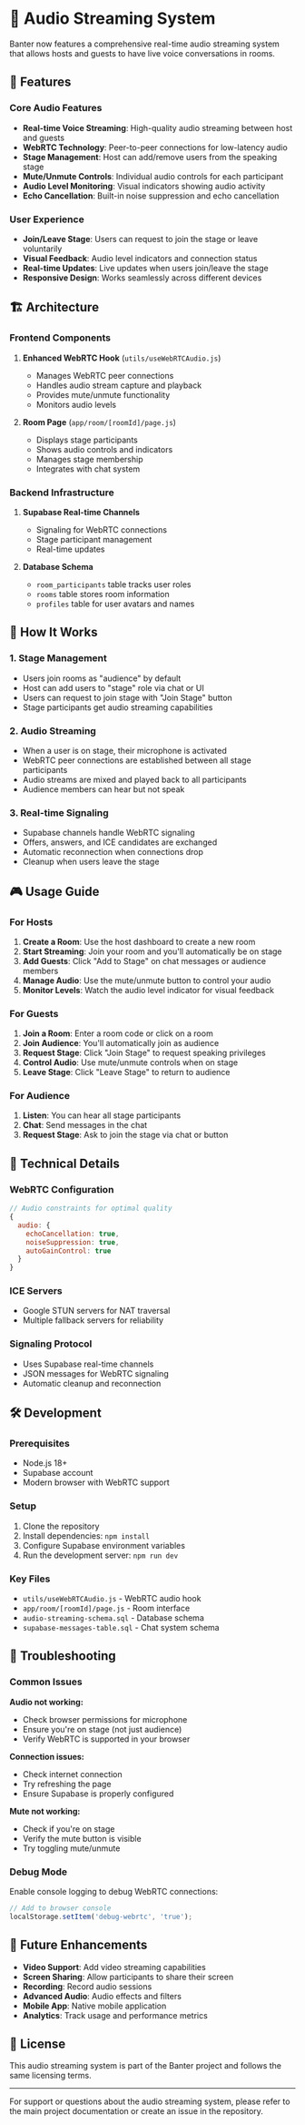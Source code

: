 # 🎤 Audio Streaming System

Banter now features a comprehensive real-time audio streaming system that allows hosts and guests to have live voice conversations in rooms.

## 🚀 Features

### Core Audio Features
- **Real-time Voice Streaming**: High-quality audio streaming between host and guests
- **WebRTC Technology**: Peer-to-peer connections for low-latency audio
- **Stage Management**: Host can add/remove users from the speaking stage
- **Mute/Unmute Controls**: Individual audio controls for each participant
- **Audio Level Monitoring**: Visual indicators showing audio activity
- **Echo Cancellation**: Built-in noise suppression and echo cancellation

### User Experience
- **Join/Leave Stage**: Users can request to join the stage or leave voluntarily
- **Visual Feedback**: Audio level indicators and connection status
- **Real-time Updates**: Live updates when users join/leave the stage
- **Responsive Design**: Works seamlessly across different devices

## 🏗️ Architecture

### Frontend Components
1. **Enhanced WebRTC Hook** (`utils/useWebRTCAudio.js`)
   - Manages WebRTC peer connections
   - Handles audio stream capture and playback
   - Provides mute/unmute functionality
   - Monitors audio levels

2. **Room Page** (`app/room/[roomId]/page.js`)
   - Displays stage participants
   - Shows audio controls and indicators
   - Manages stage membership
   - Integrates with chat system

### Backend Infrastructure
1. **Supabase Real-time Channels**
   - Signaling for WebRTC connections
   - Stage participant management
   - Real-time updates

2. **Database Schema**
   - `room_participants` table tracks user roles
   - `rooms` table stores room information
   - `profiles` table for user avatars and names

## 🎯 How It Works

### 1. Stage Management
- Users join rooms as "audience" by default
- Host can add users to "stage" role via chat or UI
- Users can request to join stage with "Join Stage" button
- Stage participants get audio streaming capabilities

### 2. Audio Streaming
- When a user is on stage, their microphone is activated
- WebRTC peer connections are established between all stage participants
- Audio streams are mixed and played back to all participants
- Audience members can hear but not speak

### 3. Real-time Signaling
- Supabase channels handle WebRTC signaling
- Offers, answers, and ICE candidates are exchanged
- Automatic reconnection when connections drop
- Cleanup when users leave the stage

## 🎮 Usage Guide

### For Hosts
1. **Create a Room**: Use the host dashboard to create a new room
2. **Start Streaming**: Join your room and you'll automatically be on stage
3. **Add Guests**: Click "Add to Stage" on chat messages or audience members
4. **Manage Audio**: Use the mute/unmute button to control your audio
5. **Monitor Levels**: Watch the audio level indicator for visual feedback

### For Guests
1. **Join a Room**: Enter a room code or click on a room
2. **Join Audience**: You'll automatically join as audience
3. **Request Stage**: Click "Join Stage" to request speaking privileges
4. **Control Audio**: Use mute/unmute controls when on stage
5. **Leave Stage**: Click "Leave Stage" to return to audience

### For Audience
1. **Listen**: You can hear all stage participants
2. **Chat**: Send messages in the chat
3. **Request Stage**: Ask to join the stage via chat or button

## 🔧 Technical Details

### WebRTC Configuration
```javascript
// Audio constraints for optimal quality
{
  audio: {
    echoCancellation: true,
    noiseSuppression: true,
    autoGainControl: true
  }
}
```

### ICE Servers
- Google STUN servers for NAT traversal
- Multiple fallback servers for reliability

### Signaling Protocol
- Uses Supabase real-time channels
- JSON messages for WebRTC signaling
- Automatic cleanup and reconnection

## 🛠️ Development

### Prerequisites
- Node.js 18+
- Supabase account
- Modern browser with WebRTC support

### Setup
1. Clone the repository
2. Install dependencies: `npm install`
3. Configure Supabase environment variables
4. Run the development server: `npm run dev`

### Key Files
- `utils/useWebRTCAudio.js` - WebRTC audio hook
- `app/room/[roomId]/page.js` - Room interface
- `audio-streaming-schema.sql` - Database schema
- `supabase-messages-table.sql` - Chat system schema

## 🐛 Troubleshooting

### Common Issues

**Audio not working:**
- Check browser permissions for microphone
- Ensure you're on stage (not just audience)
- Verify WebRTC is supported in your browser

**Connection issues:**
- Check internet connection
- Try refreshing the page
- Ensure Supabase is properly configured

**Mute not working:**
- Check if you're on stage
- Verify the mute button is visible
- Try toggling mute/unmute

### Debug Mode
Enable console logging to debug WebRTC connections:
```javascript
// Add to browser console
localStorage.setItem('debug-webrtc', 'true');
```

## 🔮 Future Enhancements

- **Video Support**: Add video streaming capabilities
- **Screen Sharing**: Allow participants to share their screen
- **Recording**: Record audio sessions
- **Advanced Audio**: Audio effects and filters
- **Mobile App**: Native mobile application
- **Analytics**: Track usage and performance metrics

## 📝 License

This audio streaming system is part of the Banter project and follows the same licensing terms.

---

For support or questions about the audio streaming system, please refer to the main project documentation or create an issue in the repository. 